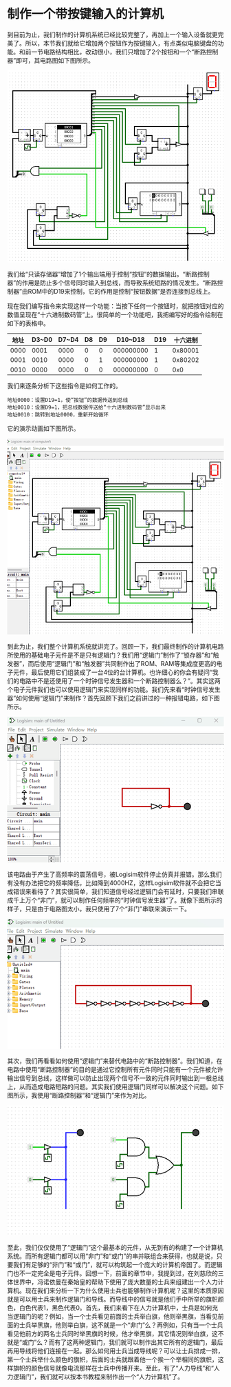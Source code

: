 
# 制作一个带按键输入的计算机

到目前为止，我们制作的计算机系统已经比较完整了，再加上一个输入设备就更完美了。所以，本节我们就给它增加两个按钮作为按键输入，有点类似电脑键盘的功能。和前一节电路结构相比，改动很小，我们只增加了2个按钮和一个“断路控制器”即可，其电路图如下图所示。

![](pic/5-8.gif)

我们给“只读存储器”增加了1个输出端用于控制“按钮”的数据输出。“断路控制器”的作用是防止多个信号同时输入到总线，而导致系统短路的情况发生。“断路控制器”由ROM中的D19来控制，它的作用是控制“按钮数据”是否连接到总线上。

现在我们编写指令来实现这样一个功能：当按下任何一个按钮时，就把按钮对应的数值呈现在“十六进制数码管”上。很简单的一个功能吧，我把编写好的指令绘制在如下的表格中。

|地址|D3\~D0|D7\~D4|D8|D9|D10\~D18|D19|十六进制|
|-|-|-|-|-|-|-|-|
|0000|0001|0000|0|0|000000000|1|0x80001|
|0001|0010|0000|0|1|000000000|1|0x80202|
|0010|0000|0000|0|0|000000000|0|0x0|

我们来逐条分析下这些指令是如何工作的。

    地址0000：设置D19=1，使“按钮”的数据传送到总线
    地址0010：设置D9=1，把总线数据传送给“十六进制数码管”显示出来
    地址0010：跳转到地址0000，重新开始循环

它的演示动画如下图所示。

![](pic/5-9.gif)

到此为止，我们整个计算机系统就讲完了。回顾一下，我们最终制作的计算机电路所使用的基础电子元件是不是只有逻辑门？我们用“逻辑门”制作了“锁存器”和“触发器”，而后使用“逻辑门”和“触发器”共同制作出了ROM、RAM等集成度更高的电子元件，最后使用它们组装成了一台4位的台计算机。也许细心的你会有疑问“我们的电路中不是还使用了一个时钟信号发生器和一个断路控制器么？”。其实这两个电子元件我们也可以使用逻辑门来实现同样的功能。我们先来看“时钟信号发生器”如何使用“逻辑门”来制作？首先回顾下我们之前讲过的一种报错电路，如下图所示。

![](pic/5-10.gif)

该电路由于产生了高频率的震荡信号，被Logisim软件停止仿真并报错。那么我们有没有办法把它的频率降低，比如降到4000HZ，这样Logisim软件就不会把它当成错误来看待了？其实很简单，我们知道信号经过逻辑门会有延时，只要我们串联成千上万个“非门”，就可以制作任何频率的“时钟信号发生器”了。就像下图所示的样子，只是由于电路图太小，我只使用了7个“非门”串联来演示一下。

![](pic/5-11.gif)

其次，我们再看看如何使用“逻辑门”来替代电路中的“断路控制器”。我们知道，在电路中使用“断路控制器”的目的是通过它控制所有元件同时只能有一个元件被允许输出信号到总线，这样做可以防止出现两个信号不一致的元件同时输出到一根总线上，从而造成电路短路的问题。其实我们使用逻辑门同样可以解决这个问题。如下图所示，我使用“断路控制器”和“逻辑门”来作为对比。

![](pic/5-12.gif)

至此，我们仅仅使用了“逻辑门”这个最基本的元件，从无到有的构建了一个计算机系统。而所有逻辑门都可以用“非门”和“或门”的串并联组合来获得，也就是说，只要我们有足够的“非门”和“或门”，就可以构筑起一个庞大的计算机帝国了。而逻辑门也不一定完全是电子元件。回想一下，前面的章节中，我提到过，在刘慈欣的三体世界中，冯诺依曼在秦始皇的帮助下使用了庞大数量的士兵来组建出一个人力计算机。现在我们来分析一下为什么使用士兵也能够制作计算机呢？这里的本质原因就是可以用士兵来制作逻辑门和导线。而导线中的信号就是他们手中所举的旗帜颜色，白色代表1，黑色代表0。首先，我们来看下在人力计算机中，士兵是如何充当逻辑门的呢？例如，当一个士兵看见前面的士兵举白旗，他则举黑旗，当看见前面的士兵举黑旗，他则举白旗，这不就是一个“非门”么？再例如，只有当一个士兵看见他前方的两名士兵同时举黑旗的时候，他才举黑旗，其它情况则举白旗，这不就是“或门”么？而有了这两种逻辑门，我们就可以制作出其它所有的逻辑门，最后再用导线将他们连接在一起。那么如何用士兵当成导线呢？可以让士兵排成一排，第一个士兵举什么颜色的旗帜，后面的士兵就跟着他一个挨一个举相同的旗帜，这样旗帜的颜色信号就像电流那样在士兵中传播开来。至此，有了“人力导线”和“人力逻辑门”，我们就可以按本书教程来制作出一个“人力计算机”了。
